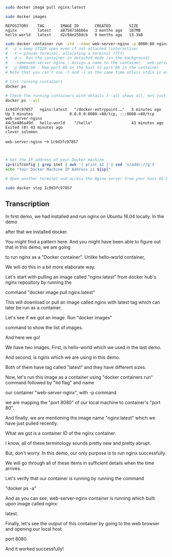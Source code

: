 
```bash
sudo docker image pull nginx:latest

sudo docker images
```

```
REPOSITORY    TAG       IMAGE ID       CREATED        SIZE
nginx         latest    a8758716bb6a   3 months ago   187MB
hello-world   latest    d2c94e258dcb   9 months ago   13.3kB
```

```bash
sudo docker container run -itd --name web-server-nginx -p 8080:80 nginx:latest
#  -i = keep STDIN open even if not attached (interactive)
#  -t = pseudo-terminal, allocating a terminal (TTY)
#  -d =  Run the container in detached mode (in the background)
#  --name=web-server-nginx : Assign a name to the container, `web-server-nginx`
#  -p 8080:80 : Map port 80 on the host to port 80 in the container
# Note that you can’t use -t and -i at the same time unless stdin is enabled (-i).

# List running containers
docker ps

# Check the running containers with details (--all shows all, not just running)
docker ps --all

```
```
1c9d3fc97857   nginx:latest   "/docker-entrypoint.…"   3 minutes ago    Up 3 minutes                0.0.0.0:8080->80/tcp, :::8080->80/tcp   web-server-nginx
44c5e486a49d   hello-world    "/hello"                 43 minutes ago   Exited (0) 43 minutes ago                                           clever_solomon
```

`web-server-nginx` --> `1c9d3fc97857`

```bash


# Get the IP address of your Docker machine
ip=$(ifconfig | grep inet | awk '{ print $2 }'| sed 's/addr://g')
echo "Your Docker Machine IP Address is ${ip}"

# Open another terminal and access the Nginx server from your host OS browser at http://<your_IP>:8080

sudo docker stop 1c9d3fc97857

```



## Transcription

In first demo, we had installed and run nginx on Ubuntu 16.04 locally. In the demo

after that we installed docker.

You might find a pattern here. And you might have been able to figure out that in this demo, we are going

to run nginx as a "Docker container". Unlike hello-world container,

We will do this in a bit more elaborate way.

Let's start with pulling an image called "nginx:latest" from docker hub's nginx repository by running the

command "docker image pull nginx:latest"

This will download or pull an image called nginx with latest tag which can later be run as a container.

Let's see if we got an image. Run "docker images"

command to show the list of images.

And here we go!

We have two images. First, is hello-world which we used in the last demo.

And second, is nginx which we are using in this demo.

Both of them have tag called "latest" and they have different sizes.

Now, let's run this image as a container using "docker containers run" command followed by "itd flag" and name

our container "web-server-nginx", with -p command

we are mapping the "port 8080" of our local machine to container's "port 80".

And finally, we are mentioning the image name "nginx:latest" which we have just pulled recently.

What we got is a container ID of the nginx container.

I know, all of these terminology sounds pretty new and pretty abrupt.

But, don't worry. In this demo, our only purpose is to run nginx successfully.

We will go through all of these items in sufficient details when the time arrives.

Let's verify that our container is running by running the command

"docker ps -a"

And as you can see, web-server-nginx container is running which built upon image called nginx:

latest.

Finally, let's see the output of this container by going to the web browser and opening our local host

port 8080.

And it worked successfully!